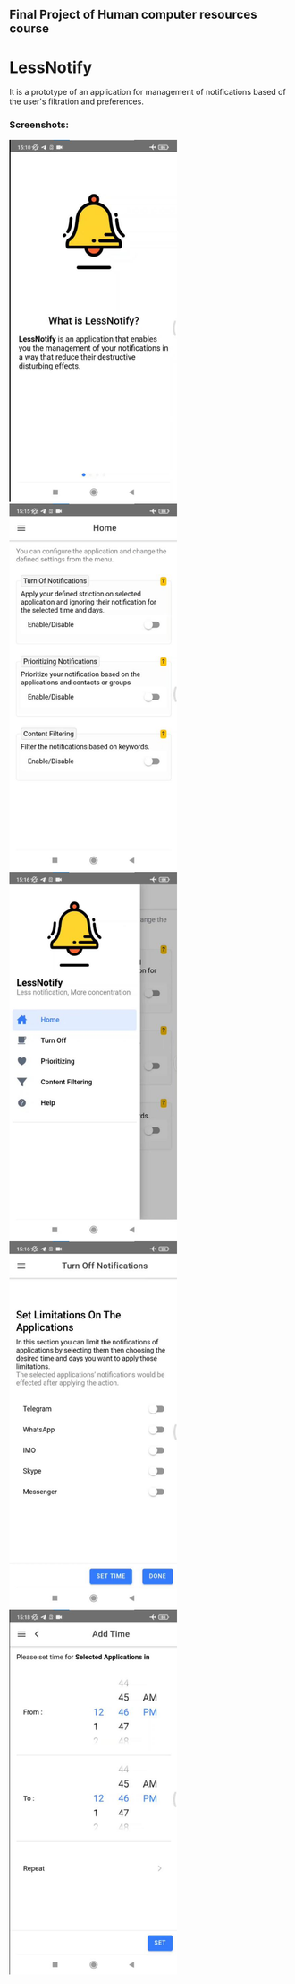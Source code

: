 ## Final Project of Human computer resources course

# LessNotify

It is a prototype of an application for management of notifications based of the user's filtration and preferences.

### Screenshots:

<img width="300" src="./screenshots/s.jpg"/>

<img width="300" src="./screenshots/s1.jpg"/>

<img width="300" src="./screenshots/s2.jpg"/>

<img width="300" src="./screenshots/s3.jpg"/>

<img width="300" src="./screenshots/s4.jpg"/>